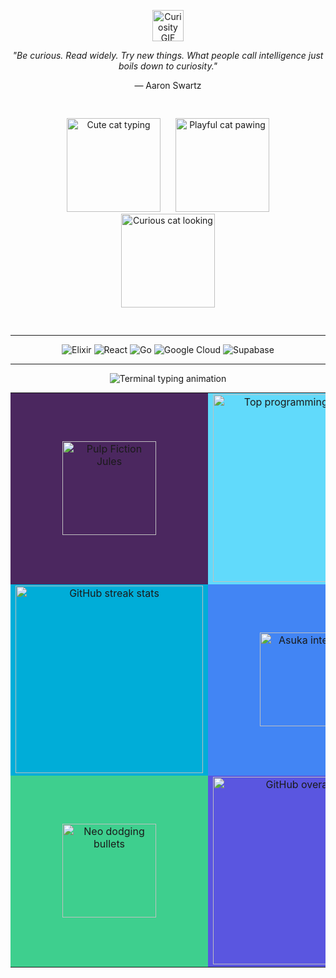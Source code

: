 <p align="center">
  <img src="https://media.giphy.com/media/mGcNjsfWAjY5AEZNw6/giphy.gif" width="50" alt="Curiosity GIF" />
</p>

<p align="center">
  <i>"Be curious. Read widely. Try new things. What people call intelligence just boils down to curiosity."</i>
</p>
<p align="center">— Aaron Swartz</p>


<div style="
  background: url('[https://media.giphy.com/media/v1.Y2lkPTc5MGI3NjExNDA3ZzdtZ3oxYm8zMjQ1a29xb3JhY2F3aW5vZHFtc2h2bHR6c29hZXV5bWZ1cGV4am1mbw/giphy.gif](https://media2.giphy.com/media/v1.Y2lkPTc5MGI3NjExdGk4cDhvOHBtNW5kdmJ5enlmMGQyNTU1Y2l2MWh5YmtpeXgxcXJpbCZlcD12MV9pbnRlcm5hbF9naWZfYnlfaWQmY3Q9Zw/l41lNbxo3JEJbRRCg/giphy.gif)') 
              center center / 150px 150px 
              repeat;
  padding: 30px 0;
  border-radius: 12px;
  max-width: 520px;
  margin: auto;
  box-sizing: border-box;
">
  <p align="center" style="margin: 0;">
    <img src="https://media.giphy.com/media/JIX9t2j0ZTN9S/giphy.gif" width="150" alt="Cute cat typing" style="margin: 0 10px;" />
    <img src="https://media.giphy.com/media/mlvseq9yvZhba/giphy.gif" width="150" alt="Playful cat pawing" style="margin: 0 10px;" />
    <img src="https://media.giphy.com/media/3oriO0OEd9QIDdllqo/giphy.gif" width="150" alt="Curious cat looking" style="margin: 0 10px;" />
  </p>
</div>


<!-- 
<p align="center">
  <a href="https://ajtbrown.com/">
    <img src="https://avatars.githubusercontent.com/u/1680273?v=4" width="80" style="border-radius: 50%" alt="AJ Brown avatar" />
  </a>
</p> -->



 --- 
<p align="center" >
  <img src="https://img.shields.io/badge/Elixir-4B275F?logo=elixir&logoColor=white&style=for-the-badge" alt="Elixir" />
  <img src="https://img.shields.io/badge/React-61DAFB?logo=react&logoColor=black&style=for-the-badge" alt="React" />
  <img src="https://img.shields.io/badge/Golang-00ADD8?logo=go&logoColor=white&style=for-the-badge" alt="Go" />
  <img src="https://img.shields.io/badge/GCP-4285F4?logo=google-cloud&logoColor=white&style=for-the-badge" alt="Google Cloud" />
  <img src="https://img.shields.io/badge/Supabase-3ECF8E?logo=supabase&logoColor=white&style=for-the-badge" alt="Supabase" />
</p>

<!-- --- -->

<!-- <p align="center">
  <img src="https://github-readme-stats.vercel.app/api/top-langs/?username=AJ-Brown-InTech&layout=compact&theme=tokyonight" width="42%" alt="Top programming languages" />
</p>

<p align="center">
  <img src="https://github-readme-streak-stats.herokuapp.com/?user=AJ-Brown-InTech&theme=tokyonight" width="60%" alt="GitHub streak stats" />
</p>

<p align="center">
  <img src="https://github-readme-stats.vercel.app/api?username=AJ-Brown-InTech&show_icons=true&theme=tokyonight" width="60%" alt="GitHub overall stats" />
</p> -->

---

<p align="center">
  <img src="https://readme-typing-svg.demolab.com?font=Fira+Code&weight=500&size=22&pause=1000&color=F7F7F7&center=true&vCenter=true&width=440&height=40&lines=cd+~/projects;ls+-la;vim+life" alt="Terminal typing animation" />
</p>

<!-- <table align="center" width="100%" style="max-width: 800px; text-align: center; margin: auto;">
  <tr>
    <td width="50%" style="vertical-align: middle;">
      <img src="https://media.giphy.com/media/3o6ZtaO9BZHcOjmErm/giphy.gif" width="150" alt="Pulp Fiction Jules Winnfield" />
    </td>
    <td width="50%" style="vertical-align: middle;">
      <img src="https://github-readme-stats.vercel.app/api/top-langs/?username=AJ-Brown-InTech&layout=compact&theme=tokyonight" width="300" alt="Top programming languages" />
    </td>
  </tr>

  <tr>
    <td width="50%" style="vertical-align: middle;">
      <img src="https://github-readme-streak-stats.herokuapp.com/?user=AJ-Brown-InTech&theme=tokyonight" width="300" alt="GitHub streak stats" />
    </td>
    <td width="50%" style="vertical-align: middle;">
      <img src="https://media.giphy.com/media/xT1XGzvHfU3xNjsn7i/giphy.gif" width="150" alt="Asuka Langley Soryu angry" />
    </td>
  </tr>

  <tr>
    <td width="50%" style="vertical-align: middle;">
      <img src="https://media.giphy.com/media/l4pTfx2qLszoacZRS/giphy.gif" width="150" alt="Richard Stallman waving" />
    </td>
    <td width="50%" style="vertical-align: middle;">
      <img src="https://github-readme-stats.vercel.app/api?username=AJ-Brown-InTech&show_icons=true&theme=tokyonight" width="300" alt="GitHub overall stats" />
    </td>
  </tr>
</table>
 -->
<table align="center" width="100%" style="max-width: 800px; text-align: center; margin: auto;">
  <tr>
    <td width="50%" style="vertical-align: middle; background-color: #4B275F;"> <!-- Elixir badge color -->
      <img src="https://media0.giphy.com/media/v1.Y2lkPTc5MGI3NjExMm9mNXoyd2huZjB0cmF3NzNzdDJyMmVxcHRya25tMXJ3MjF4bmtqaCZlcD12MV9pbnRlcm5hbF9naWZfYnlfaWQmY3Q9Zw/M6FcAlmZKcUSI/giphy.gif" width="150" alt="Pulp Fiction Jules" />
    </td>
    <td width="50%" style="vertical-align: middle; background-color: #61DAFB;"> <!-- React badge color -->
      <img src="https://github-readme-stats.vercel.app/api/top-langs/?username=AJ-Brown-InTech&layout=compact&theme=tokyonight" width="300" alt="Top programming languages" />
    </td>
  </tr>

  <tr>
    <td width="50%" style="vertical-align: middle; background-color: #00ADD8;"> <!-- Golang badge color -->
      <img src="https://github-readme-streak-stats.herokuapp.com/?user=AJ-Brown-InTech&theme=tokyonight" width="300" alt="GitHub streak stats" />
    </td>
    <td width="50%" style="vertical-align: middle; background-color: #4285F4;"> <!-- GCP badge color -->
      <img src="https://media2.giphy.com/media/v1.Y2lkPTc5MGI3NjExcmdxOGtjM3RwZGw3OXFsMnhtbm1jejRjdHJra2syNG1peTUxc3ZjYSZlcD12MV9pbnRlcm5hbF9naWZfYnlfaWQmY3Q9Zw/l0K4mbH4lKBhAPFU4/giphy.gif" width="150" alt="Asuka intense" />
    </td>
  </tr>

  <tr>
    <td width="50%" style="vertical-align: middle; background-color: #3ECF8E;"> <!-- Supabase badge color -->
      <img src="https://media4.giphy.com/media/v1.Y2lkPTc5MGI3NjExeW9taHhtYzliMmNiZXV1czk2aTA0aGR3bmd4d2Y1NDNtOWo1c2RzYiZlcD12MV9pbnRlcm5hbF9naWZfYnlfaWQmY3Q9Zw/eoxomXXVL2S0E/giphy.gif" width="150" alt="Neo dodging bullets" />
    </td>
    <td width="50%" style="vertical-align: middle; background-color: #5A56E0;"> <!-- Helix badge color -->
      <img src="https://github-readme-stats.vercel.app/api?username=AJ-Brown-InTech&show_icons=true&theme=tokyonight" width="300" alt="GitHub overall stats" />
    </td>
  </tr>
</table>

